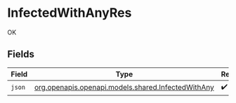 # InfectedWithAnyRes

OK


## Fields

| Field                                                                                        | Type                                                                                         | Required                                                                                     | Description                                                                                  |
| -------------------------------------------------------------------------------------------- | -------------------------------------------------------------------------------------------- | -------------------------------------------------------------------------------------------- | -------------------------------------------------------------------------------------------- |
| `json`                                                                                       | [org.openapis.openapi.models.shared.InfectedWithAny](../../models/shared/InfectedWithAny.md) | :heavy_check_mark:                                                                           | N/A                                                                                          |